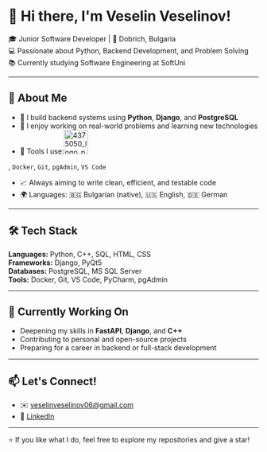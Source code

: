 # 👋 Hi there, I'm Veselin Veselinov!

🎓 Junior Software Developer | 📍 Dobrich, Bulgaria  
💻 Passionate about Python, Backend Development, and Problem Solving  
📚 Currently studying Software Engineering at SoftUni

---

## 🚀 About Me

- 🔧 I build backend systems using **Python**, **Django**, and **PostgreSQL**
- 🧠 I enjoy working on real-world problems and learning new technologies
- 🧰 Tools I use:<img width="48" height="48" alt="4375050_logo_python_icon (1)" src="https://github.com/user-attachments/assets/128377eb-3ce5-46ef-86d8-a6dd3e7e5a2a" />

, `Docker`, `Git`, `pgAdmin`, `VS Code`
- 📈 Always aiming to write clean, efficient, and testable code
- 🌍 Languages: 🇧🇬 Bulgarian (native), 🇺🇸 English, 🇩🇪 German

---

## 🛠️ Tech Stack

**Languages:** Python, C++, SQL, HTML, CSS  
**Frameworks:** Django, PyQt5  
**Databases:** PostgreSQL, MS SQL Server  
**Tools:** Docker, Git, VS Code, PyCharm, pgAdmin

---

## 🎯 Currently Working On

- Deepening my skills in **FastAPI**, **Django**, and **C++**
- Contributing to personal and open-source projects
- Preparing for a career in backend or full-stack development

---

## 📫 Let's Connect!

- ✉️ veselinveselinov06@gmail.com  
- 💼 [LinkedIn](https://linkedin.com/in/veselin-veselinov-a7bb9930a)

---

⭐ If you like what I do, feel free to explore my repositories and give a star!
